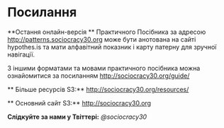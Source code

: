 # Посилання

**Остання онлайн-версія ** Практичного Посібника за адресою <http://patterns.sociocracy30.org> може бути анотована на сайті hypothes.is та мати алфавітний показник і карту патерну для зручної навігації.

З іншими форматами та мовами практичного посібника можна ознайомитися за посиланням <http://sociocracy30.org/guide/>

** Більше ресурсів S3:** <http://sociocracy30.org/resources/>

** Основний сайт S3:** <http://sociocracy30.org>

**Слідкуйте за нами у Твіттері:** *@sociocracy30*